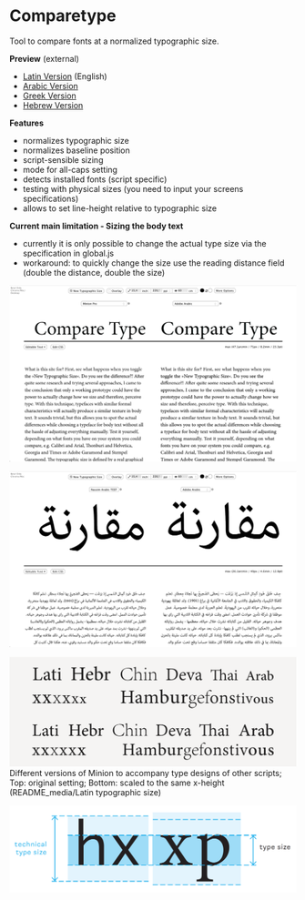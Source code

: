 # Comparetype

Tool to compare fonts at a normalized typographic size.

**Preview** (external)
- [Latin Version](http://vongebhardi.de/comparetype/github/) (English)
- [Arabic Version](http://vongebhardi.de/comparetype/github/arabic.html)
- [Greek Version](http://vongebhardi.de/comparetype/github/greek.html)
- [Hebrew Version](http://vongebhardi.de/comparetype/github/hebrew.html)


**Features**
- normalizes typographic size
- normalizes baseline position
- script-sensible sizing
- mode for all-caps setting
- detects installed fonts (script specific)
- testing with physical sizes (you need to input your screens specifications)
- allows to set line-height relative to typographic size

**Current main limitation - Sizing the body text**
- currently it is only possible to change the actual type size via the specification in global.js
- workaround: to quickly change the size use the reading distance field (double the distance, double the size)


![CompareType_Latin](README_media/CompareType_Latin.gif)

![CompareType_Arabic](README_media/CompareType_Arabic.gif)

![Minion_scaled-Latin-to-match-other-scripts-typeface-metrics](README_media/Minion_scaled-Latin-to-match-other-scripts-typeface-metrics.png)
Different versions of Minion to accompany
type designs of other scripts; Top: original
setting; Bottom: scaled to the same x-height (README_media/Latin typographic size)

![Technical-Typesize](README_media/Technical-Typesize.png)
